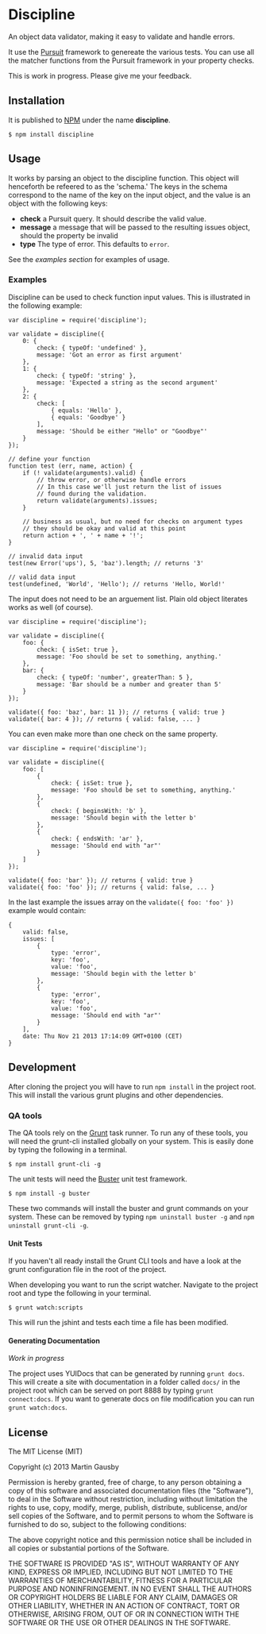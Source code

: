 # Discipline

An object data validator, making it easy to validate and handle errors.

It use the [Pursuit][pursuit] framework to genereate the various tests. You can use all the matcher functions from the Pursuit framework in your property checks.

[pursuit]: https://github.com/gausby/pursuit

This is work in progress. Please give me your feedback.

## Installation
It is published to [NPM][npm] under the name **discipline**.

    $ npm install discipline

[npm]: https://npmjs.org/


## Usage
It works by parsing an object to the discipline function. This object will henceforth be refeered to as the 'schema.' The keys in the schema correspond to the name of the key on the input object, and the value is an object with the following keys:

  * **check** a Pursuit query. It should describe the valid value.
  * **message** a message that will be passed to the resulting issues object, should the property be invalid
  * **type** The type of error. This defaults to `error`.

See the *examples section* for examples of usage.


### Examples
Discipline can be used to check function input values. This is illustrated in the following example:

    var discipline = require('discipline');

    var validate = discipline({
        0: {
            check: { typeOf: 'undefined' },
            message: 'Got an error as first argument'
        },
        1: {
            check: { typeOf: 'string' },
            message: 'Expected a string as the second argument'
        },
        2: {
            check: [
                { equals: 'Hello' },
                { equals: 'Goodbye' }
            ],
            message: 'Should be either "Hello" or "Goodbye"'
        }
    });

    // define your function
    function test (err, name, action) {
        if (! validate(arguments).valid) {
            // throw error, or otherwise handle errors
            // In this case we'll just return the list of issues
            // found during the validation.
            return validate(arguments).issues;
        }

        // business as usual, but no need for checks on argument types
        // they should be okay and valid at this point
        return action + ', ' + name + '!';
    }

    // invalid data input
    test(new Error('ups'), 5, 'baz').length; // returns '3'

    // valid data input
    test(undefined, 'World', 'Hello'); // returns 'Hello, World!'

The input does not need to be an arguement list. Plain old object literates works as well (of course).

    var discipline = require('discipline');

    var validate = discipline({
        foo: {
            check: { isSet: true },
            message: 'Foo should be set to something, anything.'
        },
        bar: {
            check: { typeOf: 'number', greaterThan: 5 },
            message: 'Bar should be a number and greater than 5'
        }
    });

    validate({ foo: 'baz', bar: 11 }); // returns { valid: true }
    validate({ bar: 4 }); // returns { valid: false, ... }

You can even make more than one check on the same property.

    var discipline = require('discipline');

    var validate = discipline({
        foo: [
            {
                check: { isSet: true },
                message: 'Foo should be set to something, anything.'
            },
            {
                check: { beginsWith: 'b' },
                message: 'Should begin with the letter b'
            },
            {
                check: { endsWith: 'ar' },
                message: 'Should end with "ar"'
            }
        ]
    });

    validate({ foo: 'bar' }); // returns { valid: true }
    validate({ foo: 'foo' }); // returns { valid: false, ... }

In the last example the issues array on the `validate({ foo: 'foo' })` example would contain:

    {
        valid: false,
        issues: [
            {
                type: 'error',
                key: 'foo',
                value: 'foo',
                message: 'Should begin with the letter b'
            },
            {
                type: 'error',
                key: 'foo',
                value: 'foo',
                message: 'Should end with "ar"'
            }
        ],
        date: Thu Nov 21 2013 17:14:09 GMT+0100 (CET)
    }


## Development
After cloning the project you will have to run `npm install` in the project root. This will install the various grunt plugins and other dependencies.


### QA tools
The QA tools rely on the [Grunt](http://gruntjs.com) task runner. To run any of these tools, you will need the grunt-cli installed globally on your system. This is easily done by typing the following in a terminal.

    $ npm install grunt-cli -g

The unit tests will need the [Buster](http://busterjs.org/) unit test framework.

    $ npm install -g buster

These two commands will install the buster and grunt commands on your system. These can be removed by typing `npm uninstall buster -g` and `npm uninstall grunt-cli -g`.


#### Unit Tests
If you haven't all ready install the Grunt CLI tools and have a look at the grunt configuration file in the root of the project.

When developing you want to run the script watcher. Navigate to the project root and type the following in your terminal.

    $ grunt watch:scripts

This will run the jshint and tests each time a file has been modified.


#### Generating Documentation
*Work in progress*

The project uses YUIDocs that can be generated by running `grunt docs`. This will create a site with documentation in a folder called `docs/` in the project root which can be served on port 8888 by typing `grunt connect:docs`. If you want to generate docs on file modification you can run `grunt watch:docs`.


## License
The MIT License (MIT)

Copyright (c) 2013 Martin Gausby

Permission is hereby granted, free of charge, to any person obtaining a copy of this software and associated documentation files (the "Software"), to deal in the Software without restriction, including without limitation the rights to use, copy, modify, merge, publish, distribute, sublicense, and/or sell copies of the Software, and to permit persons to whom the Software is furnished to do so, subject to the following conditions:

The above copyright notice and this permission notice shall be included in all copies or substantial portions of the Software.

THE SOFTWARE IS PROVIDED "AS IS", WITHOUT WARRANTY OF ANY KIND, EXPRESS OR IMPLIED, INCLUDING BUT NOT LIMITED TO THE WARRANTIES OF MERCHANTABILITY, FITNESS FOR A PARTICULAR PURPOSE AND NONINFRINGEMENT. IN NO EVENT SHALL THE AUTHORS OR COPYRIGHT HOLDERS BE LIABLE FOR ANY CLAIM, DAMAGES OR OTHER LIABILITY, WHETHER IN AN ACTION OF CONTRACT, TORT OR OTHERWISE, ARISING FROM, OUT OF OR IN CONNECTION WITH THE SOFTWARE OR THE USE OR OTHER DEALINGS IN THE SOFTWARE.
